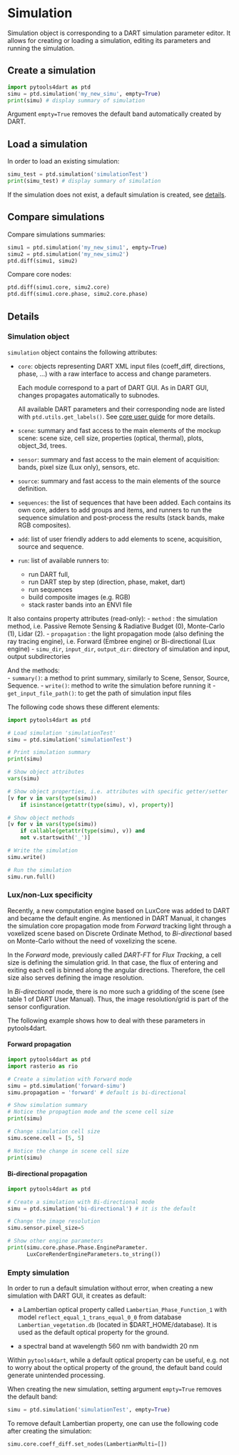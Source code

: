 # Simulation

Simulation object is corresponding to a DART simulation parameter editor.
It allows for creating or loading a simulation, editing its parameters and running the simulation.

## Create a simulation

```python
import pytools4dart as ptd
simu = ptd.simulation('my_new_simu', empty=True)
print(simu) # display summary of simulation
``` 
Argument `empty=True` removes the default band automatically created by DART.

## Load a simulation
In order to load an existing simulation:
```python
simu_test = ptd.simulation('simulationTest')
print(simu_test) # display summary of simulation
```

If the simulation does not exist, a default simulation is created, see [details](#empty-simulation).

## Compare simulations

Compare simulations summaries:
```python
simu1 = ptd.simulation('my_new_simu1', empty=True)
simu2 = ptd.simulation('my_new_simu2')
ptd.diff(simu1, simu2)
```

Compare core nodes:
```python
ptd.diff(simu1.core, simu2.core)
ptd.diff(simu1.core.phase, simu2.core.phase)
```

## Details

### Simulation object
`simulation` object contains the following attributes:

  - `core`: objects representing DART XML input files (coeff_diff,
    directions, phase, ...) with a raw interface to access and change parameters.

    Each module correspond to a part of DART GUI. As in DART GUI, changes propagates
    automatically to subnodes. 
    
    All available DART parameters and their corresponding node are listed with `ptd.utils.get_labels()`. See [core user guide](./02_core.md) for more details.

  - `scene`: summary and fast access to the main elements of the mockup scene:
    scene size, cell size, properties (optical, thermal), plots, object_3d, trees.

  - `sensor`: summary and fast access to the main element of acquisition:
    bands, pixel size (Lux only), sensors, etc.

  - `source`: summary and fast access to the main elements of the source definition.

  - `sequences`: the list of sequences that have been added. 
    Each contains its own core, adders to add
    groups and items, and runners to run the sequence simulation and post-process
    the results (stack bands, make RGB composites).

  - `add`: list of user friendly adders to add elements to
    scene, acquisition, source and sequence.

  - `run`: list of available runners to:
    - run DART full, 
    - run DART step by step (direction, phase, maket, dart)
    - run sequences
    - build composite images (e.g. RGB)
    - stack raster bands into an ENVI file 
      
It also contains property attributes (read-only):
    - `method` : the simulation method, i.e. Passive Remote Sensing & Radiative Budget (0), Monte-Carlo (1), Lidar (2).
    - `propagation` : the light propagation mode (also defining the ray tracing engine), i.e. Forward (Embree engine) or Bi-directional (Lux engine)
    - `simu_dir`, `input_dir`, `output_dir`: directory of simulation and input, output subdirectories
     

And the methods:    
    - `summary()`: a method to print summary, similarly to Scene, Sensor, Source, Sequence.
    - `write()`: method to write the simulation before running it
    - `get_input_file_path()`: to get the path of simulation input files
    
The following code shows these different elements:

```python
import pytools4dart as ptd

# Load simulation 'simulationTest'
simu = ptd.simulation('simulationTest')

# Print simulation summary
print(simu)

# Show object attributes
vars(simu)

# Show object properties, i.e. attributes with specific getter/setter
[v for v in vars(type(simu))
    if isinstance(getattr(type(simu), v), property)]

# Show object methods
[v for v in vars(type(simu))
    if callable(getattr(type(simu), v)) and
    not v.startswith('_')]

# Write the simulation
simu.write()

# Run the simulation
simu.run.full()

```
### Lux/non-Lux specificity

Recently, a new computation engine based on LuxCore was added to DART and became the default engine. As mentioned in DART Manual, it changes the simulation core propagation mode from _Forward_ tracking light through a voxelized scene based on Discrete Ordinate Method, to _Bi-directional_ based on Monte-Carlo without the need of voxelizing the scene.

In the _Forward_ mode, previously called _DART-FT_ for _Flux Tracking_, a cell size is defining the simulation grid. In that case, the flux of entering and exiting each cell is binned along the angular directions. Therefore, the cell size also serves defining the image resolution.

In _Bi-directional_ mode, there is no more such a gridding of the scene (see table 1 of DART User Manual). Thus, the image resolution/grid is part of the sensor configuration.

The following example shows how to deal with these parameters in pytools4dart.

#### Forward propagation
```python
import pytools4dart as ptd
import rasterio as rio

# Create a simulation with Forward mode
simu = ptd.simulation('forward-simu')
simu.propagation = 'forward' # default is bi-directional

# Show simulation summary
# Notice the propagtion mode and the scene cell size
print(simu)

# Change simulation cell size
simu.scene.cell = [5, 5]

# Notice the change in scene cell size
print(simu)

```

#### Bi-directional propagation
```python
import pytools4dart as ptd

# Create a simulation with Bi-directional mode
simu = ptd.simulation('bi-directional') # it is the default

# Change the image resolution
simu.sensor.pixel_size=5

# Show other engine parameters
print(simu.core.phase.Phase.EngineParameter.
      LuxCoreRenderEngineParameters.to_string())
```


### Empty simulation

In order to run a default simulation without error, when creating a new simulation with DART GUI, it creates as default:
 - a Lambertian optical property called `Lambertian_Phase_Function_1` with model `reflect_equal_1_trans_equal_0_0`
 from database `Lambertian_vegetation.db` (located in $DART_HOME/database). It is used as the default optical property
 for the ground.
 
 - a spectral band at wavelength 560 nm with bandwidth 20 nm

Within `pytools4dart`, while a default optical property can be useful, 
e.g. not to worry about the optical property of the ground,
the default band could generate unintended processing. 

When creating the new simulation, setting argument `empty=True` removes the default band:

```python
simu = ptd.simulation('simulationTest', empty=True)
``` 

To remove default Lambertian property, one can use the following code 
after creating the simulation:

```python
simu.core.coeff_diff.set_nodes(LambertianMulti=[])
``` 
